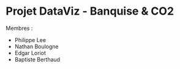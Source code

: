# Projet DataViz - Banquise & CO2

Membres : 
* Philippe Lee
* Nathan Boulogne
* Edgar Loriot
* Baptiste Berthaud
